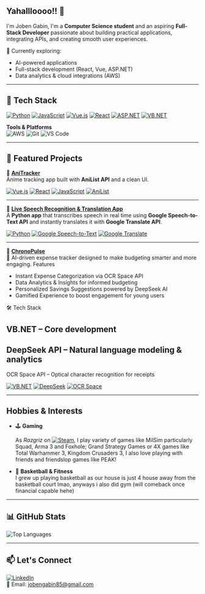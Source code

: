 ## Yahallloooo!! 👋

I'm Joben Gabin, I'm a **Computer Science student** and an aspiring **Full-Stack Developer** passionate about building practical applications, integrating APIs, and creating smooth user experiences.  


🌱 Currently exploring:
- AI-powered applications
- Full-stack development (React, Vue, ASP.NET)
- Data analytics & cloud integrations (AWS)

---


## 🔧 Tech Stack

[![Python](https://img.shields.io/badge/Python-3776AB?logo=python&logoColor=white)](https://www.python.org/)
[![JavaScript](https://img.shields.io/badge/JavaScript-F7DF1E?logo=javascript&logoColor=black)](https://developer.mozilla.org/en-US/docs/Web/JavaScript)
[![Vue.js](https://img.shields.io/badge/Vue.js-35495E?logo=vue.js&logoColor=4FC08D)](https://vuejs.org/)
[![React](https://img.shields.io/badge/React-20232A?logo=react&logoColor=61DAFB)](https://react.dev/)
[![ASP.NET](https://img.shields.io/badge/ASP.NET-512BD4?logo=.net&logoColor=white)](https://dotnet.microsoft.com/apps/aspnet)
[![VB.NET](https://img.shields.io/badge/VB.NET-5C2D91?logo=dotnet&logoColor=white)](https://learn.microsoft.com/en-us/dotnet/visual-basic/)

**Tools & Platforms**  
![AWS](https://img.shields.io/badge/AWS-232F3E?logo=amazonaws&logoColor=white)
![Git](https://img.shields.io/badge/Git-F05032?logo=git&logoColor=white)
![VS Code](https://img.shields.io/badge/VS%20Code-007ACC?logo=visualstudiocode&logoColor=white)

---

## 🚀 Featured Projects

🔹 [**AniTracker**](https://github.com/Barbatos-Tirpitz/AniTracker)  
Anime tracking app built with **AniList API** and a clean UI.  

[![Vue.js](https://img.shields.io/badge/Vue.js-35495E?logo=vue.js&logoColor=4FC08D)](https://vuejs.org/) 
[![React](https://img.shields.io/badge/React-20232A?logo=react&logoColor=61DAFB)](https://react.dev/) 
[![JavaScript](https://img.shields.io/badge/JavaScript-F7DF1E?logo=javascript&logoColor=black)](https://developer.mozilla.org/en-US/docs/Web/JavaScript) 
[![AniList](https://img.shields.io/badge/AniList-02A9FF?logo=anilist&logoColor=white)](https://anilist.co/)

---

🔹 [**Live Speech Recognition & Translation App**](https://github.com/Barbatos-Tirpitz/Speech_Recognition_Translation.py)  
A **Python app** that transcribes speech in real time using **Google Speech-to-Text API** and instantly translates it with **Google Translate API**.  

[![Python](https://img.shields.io/badge/Python-3776AB?logo=python&logoColor=white)](https://www.python.org/) 
[![Google Speech-to-Text](https://img.shields.io/badge/Google%20Speech--to--Text-4285F4?logo=google&logoColor=white)](https://cloud.google.com/speech-to-text) 
[![Google Translate](https://img.shields.io/badge/Google%20Translate-4285F4?logo=googletranslate&logoColor=white)](https://translate.google.com/)

---

🔹 [**ChronoPulse**](https://github.com/ethfin/ChronoPulse-Revision)  
💸 AI-driven expense tracker designed to make budgeting smarter and more engaging.
Features

- Instant Expense Categorization via OCR Space API
- Data Analytics & Insights for informed budgeting
- Personalized Savings Suggestions powered by DeepSeek AI
- Gamified Experience to boost engagement for young users

🛠️ Tech Stack

VB.NET – Core development 
---
DeepSeek API – Natural language modeling & analytics 
---
OCR Space API – Optical character recognition for receipts

[![VB.NET](https://img.shields.io/badge/VB.NET-5C2D91?logo=dotnet&logoColor=white)](https://learn.microsoft.com/en-us/dotnet/visual-basic/)
[![DeepSeek](https://img.shields.io/badge/DeepSeek_AI-0A84FF?logo=ai&logoColor=white)](https://www.deepseek.com/)
[![OCR Space](https://img.shields.io/badge/OCR_Space_API-FF6F00?logo=googlelens&logoColor=white)](https://ocr.space/)


---

##  Hobbies & Interests

- 🕹 **Gaming**  

  As *Razgriz* on [![Steam](https://img.shields.io/badge/Steam-1B2838?logo=steam&logoColor=00ADEE)](https://steamcommunity.com/id/RazgrizRevelatIpsum/), I play variety of games like MilSim particularly Squad, Arma 3 and Foxhole;  Grand Strategy Games or 4X games like Total Warhammer 3, Kingdom Crusaders 3, I also love playing with friends and friendslop games like PEAK! 

- 🏀 **Basketball & Fitness**  
  I grew up playing basketball as our house is just 4 house away from the basketball court lmao, anyways i also did gym (will comeback once financial capable hehe)

---

## 📊 GitHub Stats

![Top Languages](https://github-readme-stats.vercel.app/api/top-langs/?username=Barbatos-Tirpitz&layout=compact&theme=tokyonight)  

---

## 📫 Let's Connect
[![LinkedIn](https://img.shields.io/badge/LinkedIn-blue?logo=linkedin&logoColor=white)](https://linkedin.com/in/joben-gabin)  
📧 Email: jobengabin85@gmail.com

